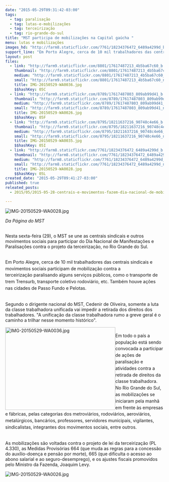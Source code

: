 ```yaml
---
date: "2015-05-29T09:31:42-03:00"
tags:
  - tag: paralisação
  - tag: lutas-e-mobilizações
  - tag: terceirização
  - tag: rio-grande-do-sul
title: "MST participa de mobilizações na Capital gaúcha "
menu: lutas e mobilizações
images_hd: "http://farm8.staticflickr.com/7761/18234376472_6489a4299d_b.jpg"
support_line: "Em Porto Alegre, cerca de 10 mil trabalhadores das centrais sindicais e movimentos sociais participam de mobilização contra a terceirização."
layout: post
files:
  - link: "http://farm9.staticflickr.com/8801/17617487213_4b5ba67c60_b.jpg"
    thumbnail: "http://farm9.staticflickr.com/8801/17617487213_4b5ba67c60_t.jpg"
    medium: "http://farm9.staticflickr.com/8801/17617487213_4b5ba67c60_z.jpg"
    small: "http://farm9.staticflickr.com/8801/17617487213_4b5ba67c60_n.jpg"
    title: IMG-20150529-WA0036.jpg
    $$hashKey: 05C
  - link: "http://farm9.staticflickr.com/8789/17617487803_809ab99d41_b.jpg"
    thumbnail: "http://farm9.staticflickr.com/8789/17617487803_809ab99d41_t.jpg"
    medium: "http://farm9.staticflickr.com/8789/17617487803_809ab99d41_z.jpg"
    small: "http://farm9.staticflickr.com/8789/17617487803_809ab99d41_n.jpg"
    title: IMG-20150529-WA0026.jpg
    $$hashKey: 05F
  - link: "http://farm9.staticflickr.com/8795/18211637216_90748c4e66_b.jpg"
    thumbnail: "http://farm9.staticflickr.com/8795/18211637216_90748c4e66_t.jpg"
    medium: "http://farm9.staticflickr.com/8795/18211637216_90748c4e66_z.jpg"
    small: "http://farm9.staticflickr.com/8795/18211637216_90748c4e66_n.jpg"
    title: IMG-20150529-WA0035.jpg
    $$hashKey: 05I
  - link: "http://farm8.staticflickr.com/7761/18234376472_6489a4299d_b.jpg"
    thumbnail: "http://farm8.staticflickr.com/7761/18234376472_6489a4299d_t.jpg"
    medium: "http://farm8.staticflickr.com/7761/18234376472_6489a4299d_z.jpg"
    small: "http://farm8.staticflickr.com/7761/18234376472_6489a4299d_n.jpg"
    title: IMG-20150529-WA0028.jpg
    $$hashKey: 05L
created_date: "2015-05-29T09:41:27-03:00"
published: true
releated_posts:
  - 2015/05/2015-05-28-centrais-e-movimentos-fazem-dia-nacional-de-mobilizacao-contra-projeto-da-terceirizacao.md

---
```

<p class="p1"><img alt="IMG-20150529-WA0028.jpg" src="http://farm8.staticflickr.com/7761/18234376472_6489a4299d_b.jpg" /></p>

<p class="p1"><em>Da P&aacute;gina do MST</em></p>

<p class="p1"><br />
Nesta <span class="s1">sexta</span>-feira (29), o MST se une as centrais sindicais e outros movimentos sociais para participar do Dia Nacional de Manifesta&ccedil;&otilde;es e Paralisa&ccedil;&otilde;es contra o projeto da terceiriza&ccedil;&atilde;o, no Rio Grande do Sul.</p>

<p class="p1"><br />
<span style="line-height: 20.7999992370605px;">Em&nbsp;Porto Alegre, cerca de 10 mil&nbsp;trabalhadores das centrais sindicais e movimentos sociais participam de mobiliza&ccedil;&atilde;o contra a terceiriza&ccedil;&atilde;o</span><span style="line-height: 20.7999992370605px;">&nbsp;paralisando alguns servi&ccedil;os p&uacute;blicos, como o transporte de trem Trensurb, transporte coletivo rodovi&aacute;rio, etc.&nbsp;Tamb&eacute;m houve a&ccedil;&otilde;es nas cidades de&nbsp;Passo Fundo e Pelotas.&nbsp;</span></p>

<p class="p1"><br />
Segundo o dirigente nacional do MST, Cedenir de Oliveira, somente a luta da classe trabalhadora unificada vai impedir a retirada dos direitos dos trabalhadores. &quot;A unifica&ccedil;&atilde;o da classe trabalhadora rumo a greve geral &eacute; o caminho a trilhar nesse momento hist&oacute;rico&quot;.</p>

<p class="p1"><img alt="IMG-20150529-WA0036.jpg" height="263" src="http://farm9.staticflickr.com/8801/17617487213_4b5ba67c60_b.jpg" style="float:left" width="350" /><br />
<span style="line-height: 20.7999992370605px;">Em todo o pa&iacute;s a popula&ccedil;&atilde;o est&aacute; sendo convocada a participar de a&ccedil;&otilde;es de paralisa&ccedil;&atilde;o e atividades contra a retirada de direitos da classe trabalhadora. No&nbsp;Rio Grande do Sul, as mobiliza&ccedil;&otilde;es se iniciara</span><span style="line-height: 20.7999992370605px;">m pela manh&atilde; em frente &agrave;s empresas e f&aacute;bricas, pelas categorias dos metrovi&aacute;rios, rodovi&aacute;rios, aerovi&aacute;rios, metal&uacute;rgicos, banc&aacute;rios, professores, servidores municipais, vigilantes, sindicalistas, integrantes dos movimentos sociais, entre outros.</span></p>

<p class="p1"><br />
As mobiliza&ccedil;&otilde;es s&atilde;o&nbsp;voltadas contra o projeto de lei da terceiriza&ccedil;&atilde;o (PL 4.330), as Medidas Provis&oacute;rias 664 (que muda as regras para a concess&atilde;o do aux&iacute;lio-doen&ccedil;a e pens&atilde;o por morte), 665 (que dificulta o acesso ao abono salarial e ao seguro-desemprego), e os ajustes fiscais promovidos pelo Ministro da Fazenda, Joaquim Levy.</p>

<p class="p1"><img alt="IMG-20150529-WA0026.jpg" src="http://farm9.staticflickr.com/8789/17617487803_809ab99d41_b.jpg" /></p>
